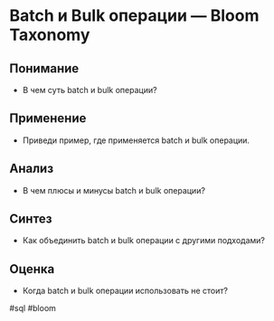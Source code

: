 # Batch и Bulk операции — Bloom Taxonomy

## Понимание
- В чем суть batch и bulk операции?

## Применение
- Приведи пример, где применяется batch и bulk операции.

## Анализ
- В чем плюсы и минусы batch и bulk операции?

## Синтез
- Как объединить batch и bulk операции с другими подходами?

## Оценка
- Когда batch и bulk операции использовать не стоит?

#sql #bloom
